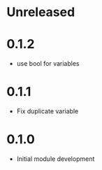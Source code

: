 # Unreleased

# 0.1.2

* use bool for variables

# 0.1.1

* Fix duplicate variable

# 0.1.0

* Initial module development
